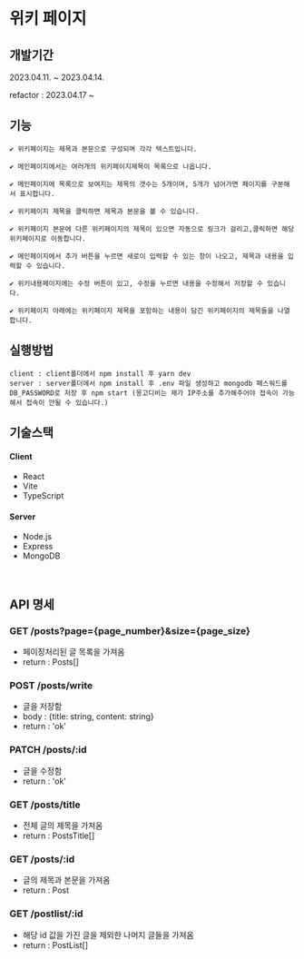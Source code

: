 # 위키 페이지

## 개발기간

2023.04.11. ~ 2023.04.14. 

refactor : 2023.04.17 ~

## 기능
```
✔ 위키페이지는 제목과 본문으로 구성되며 각각 텍스트입니다.

✔ 메인페이지에서는 여러개의 위키페이지제목이 목록으로 나옵니다.

✔ 메인페이지에 목록으로 보여지는 제목의 갯수는 5개이며, 5개가 넘어가면 페이지를 구분해서 표시합니다.

✔ 위키페이지 제목을 클릭하면 제목과 본문을 볼 수 있습니다.

✔ 위키페이지 본문에 다른 위키페이지의 제목이 있으면 자동으로 링크가 걸리고,클릭하면 해당 위키페이지로 이동합니다.

✔ 메인페이지에서 추가 버튼을 누르면 새로이 입력할 수 있는 창이 나오고, 제목과 내용을 입력할 수 있습니다.

✔ 위키내용페이지에는 수정 버튼이 있고, 수정을 누르면 내용을 수정해서 저장할 수 있습니다.

✔ 위키페이지 아래에는 위키페이지 제목을 포함하는 내용이 담긴 위키페이지의 제목들을 나열합니다.
```
## 실행방법
```
client : client폴더에서 npm install 후 yarn dev
server : server폴더에서 npm install 후 .env 파일 생성하고 mongodb 패스워드를 DB_PASSWORD로 저장 후 npm start (몽고디비는 제가 IP주소를 추가해주어야 접속이 가능해서 접속이 안될 수 있습니다.)
```
## 기술스택
#### Client
- React
- Vite
- TypeScript
#### Server
- Node.js
- Express
- MongoDB

<br/>

## API 명세

### GET /posts?page={page_number}&size={page_size}
- 페이징처리된 글 목록을 가져옴
- return : Posts[]
### POST /posts/write
- 글을 저장함
- body : {title: string, content: string}
- return : 'ok'
### PATCH /posts/:id
- 글을 수정함
- return : 'ok'
### GET /posts/title
- 전체 글의 제목을 가져옴 
- return : PostsTitle[]
### GET /posts/:id
- 글의 제목과 본문을 가져옴
- return : Post
### GET /postlist/:id
- 해당 id 값을 가진 글을 제외한 나머지 글들을 가져옴
- return : PostList[]
